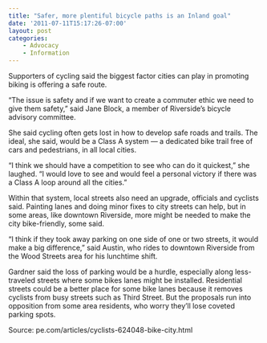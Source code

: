 ```yaml
---
title: "Safer, more plentiful bicycle paths is an Inland goal"
date: '2011-07-11T15:17:26-07:00'
layout: post
categories:
    - Advocacy
    - Information
---
```


Supporters of cycling said the biggest factor cities can play in promoting biking is offering a safe route.  
  
“The issue is safety and if we want to create a commuter ethic we need to give them safety,” said Jane Block, a member of Riverside’s bicycle advisory committee.

She said cycling often gets lost in how to develop safe roads and trails. The ideal, she said, would be a Class A system — a dedicated bike trail free of cars and pedestrians, in all local cities.

“I think we should have a competition to see who can do it quickest,” she laughed. “I would love to see and would feel a personal victory if there was a Class A loop around all the cities.”

Within that system, local streets also need an upgrade, officials and cyclists said. Painting lanes and doing minor fixes to city streets can help, but in some areas, like downtown Riverside, more might be needed to make the city bike-friendly, some said.

“I think if they took away parking on one side of one or two streets, it would make a big difference,” said Austin, who rides to downtown Riverside from the Wood Streets area for his lunchtime shift.

Gardner said the loss of parking would be a hurdle, especially along less-traveled streets where some bikes lanes might be installed. Residential streets could be a better place for some bike lanes because it removes cyclists from busy streets such as Third Street. But the proposals run into opposition from some area residents, who worry they’ll lose coveted parking spots.

Source: pe.com/articles/cyclists-624048-bike-city.html